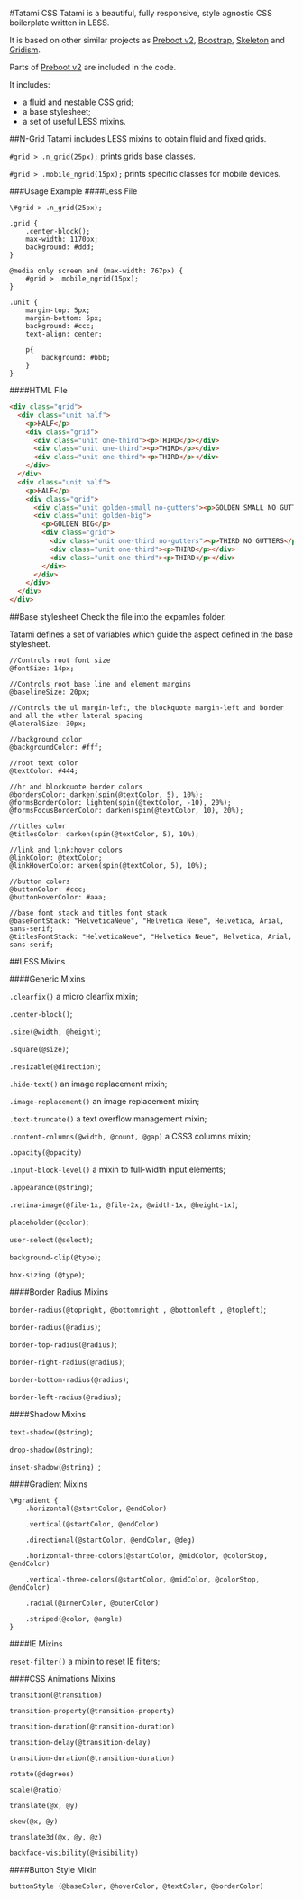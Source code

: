 #Tatami CSS
Tatami is a beautiful, fully responsive, style agnostic CSS boilerplate written in LESS.

It is based on other similar projects as [Preboot v2](getpreboot.com), [Boostrap](twitter.github.io/bootstrap/‎), [Skeleton](getskeleton.com) and [Gridism](http://cobyism.com/).

Parts of [Preboot v2](getpreboot.com) are included in the code.

It includes:

* a fluid and nestable CSS grid;
* a base stylesheet;
* a set of useful LESS mixins.

##N-Grid
Tatami includes LESS mixins to obtain fluid and fixed grids.

`#grid > .n_grid(25px);` prints grids base classes.

`#grid > .mobile_ngrid(15px);` prints specific classes for mobile devices.

###Usage Example
####Less File
```Less
\#grid > .n_grid(25px);

.grid {
	.center-block();
	max-width: 1170px;
	background: #ddd;
}

@media only screen and (max-width: 767px) {
	#grid > .mobile_ngrid(15px);
}

.unit {
	margin-top: 5px;
	margin-bottom: 5px;
	background: #ccc;
	text-align: center;

	p{
		background: #bbb;
	}
}
```
####HTML File
```html
<div class="grid">
  <div class="unit half">
    <p>HALF</p>
    <div class="grid">
      <div class="unit one-third"><p>THIRD</p></div>
      <div class="unit one-third"><p>THIRD</p></div>
      <div class="unit one-third"><p>THIRD</p></div>
    </div>
  </div>
  <div class="unit half">
    <p>HALF</p>
    <div class="grid">
      <div class="unit golden-small no-gutters"><p>GOLDEN SMALL NO GUTTERS</p></div>
      <div class="unit golden-big">
        <p>GOLDEN BIG</p>
        <div class="grid">
          <div class="unit one-third no-gutters"><p>THIRD NO GUTTERS</p></div>
          <div class="unit one-third"><p>THIRD</p></div>
          <div class="unit one-third"><p>THIRD</p></div>
        </div>
      </div>
    </div>
  </div>
</div>
```

##Base stylesheet
Check the file into the expamles folder.

Tatami defines a set of variables which guide the aspect defined in the base stylesheet.

```Less
//Controls root font size
@fontSize: 14px;

//Controls root base line and element margins
@baselineSize: 20px;

//Controls the ul margin-left, the blockquote margin-left and border and all the other lateral spacing
@lateralSize: 30px;

//background color
@backgroundColor: #fff;

//root text color
@textColor: #444;

//hr and blockquote border colors 
@bordersColor: darken(spin(@textColor, 5), 10%);
@formsBorderColor: lighten(spin(@textColor, -10), 20%);
@formsFocusBorderColor: darken(spin(@textColor, 10), 20%);

//titles color
@titlesColor: darken(spin(@textColor, 5), 10%);

//link and link:hover colors
@linkColor: @textColor;
@linkHoverColor: arken(spin(@textColor, 5), 10%);

//button colors
@buttonColor: #ccc;
@buttonHoverColor: #aaa;

//base font stack and titles font stack
@baseFontStack: "HelveticaNeue", "Helvetica Neue", Helvetica, Arial, sans-serif;
@titlesFontStack: "HelveticaNeue", "Helvetica Neue", Helvetica, Arial, sans-serif;
```

##LESS Mixins

####Generic Mixins

`.clearfix()` a micro clearfix mixin;

`.center-block()`;

`.size(@width, @height)`;

`.square(@size)`;

`.resizable(@direction)`;

`.hide-text()` an image replacement mixin;

`.image-replacement()` an image replacement mixin;

`.text-truncate()` a text overflow management mixin;

`.content-columns(@width, @count, @gap)` a CSS3 columns mixin;

`.opacity(@opacity)`

`.input-block-level()` a mixin to full-width input elements;

`.appearance(@string)`;

`.retina-image(@file-1x, @file-2x, @width-1x, @height-1x)`;

`placeholder(@color)`;

`user-select(@select)`;

`background-clip(@type)`;

`box-sizing (@type)`;

####Border Radius Mixins

`border-radius(@topright, @bottomright , @bottomleft , @topleft)`;

`border-radius(@radius)`;

`border-top-radius(@radius)`;

`border-right-radius(@radius)`;

`border-bottom-radius(@radius)`;

`border-left-radius(@radius)`;

####Shadow Mixins

`text-shadow(@string)`;

`drop-shadow(@string)`;

`inset-shadow(@string) `;

####Gradient Mixins

```less
\#gradient {
	.horizontal(@startColor, @endColor)

	.vertical(@startColor, @endColor)

	.directional(@startColor, @endColor, @deg) 

	.horizontal-three-colors(@startColor, @midColor, @colorStop, @endColor)

	.vertical-three-colors(@startColor, @midColor, @colorStop, @endColor)

	.radial(@innerColor, @outerColor)

	.striped(@color, @angle)
}
```

####IE Mixins

`reset-filter()` a mixin to reset IE filters;

####CSS Animations Mixins

`transition(@transition)`

`transition-property(@transition-property)`

`transition-duration(@transition-duration)`

`transition-delay(@transition-delay)`

`transition-duration(@transition-duration)`

`rotate(@degrees)`

`scale(@ratio)`

`translate(@x, @y)`

`skew(@x, @y)`

`translate3d(@x, @y, @z)`

`backface-visibility(@visibility)`

####Button Style Mixin

`buttonStyle (@baseColor, @hoverColor, @textColor, @borderColor)`